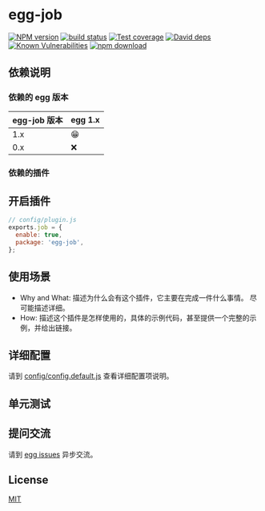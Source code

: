 # egg-job

[![NPM version][npm-image]][npm-url]
[![build status][travis-image]][travis-url]
[![Test coverage][codecov-image]][codecov-url]
[![David deps][david-image]][david-url]
[![Known Vulnerabilities][snyk-image]][snyk-url]
[![npm download][download-image]][download-url]

[npm-image]: https://img.shields.io/npm/v/egg-job.svg?style=flat-square
[npm-url]: https://npmjs.org/package/egg-job
[travis-image]: https://img.shields.io/travis/eggjs/egg-job.svg?style=flat-square
[travis-url]: https://travis-ci.org/eggjs/egg-job
[codecov-image]: https://img.shields.io/codecov/c/github/eggjs/egg-job.svg?style=flat-square
[codecov-url]: https://codecov.io/github/eggjs/egg-job?branch=master
[david-image]: https://img.shields.io/david/eggjs/egg-job.svg?style=flat-square
[david-url]: https://david-dm.org/eggjs/egg-job
[snyk-image]: https://snyk.io/test/npm/egg-job/badge.svg?style=flat-square
[snyk-url]: https://snyk.io/test/npm/egg-job
[download-image]: https://img.shields.io/npm/dm/egg-job.svg?style=flat-square
[download-url]: https://npmjs.org/package/egg-job

<!--
Description here.
-->

## 依赖说明

### 依赖的 egg 版本

egg-job 版本 | egg 1.x
--- | ---
1.x | 😁
0.x | ❌

### 依赖的插件
<!--

如果有依赖其它插件，请在这里特别说明。如

- security
- multipart

-->

## 开启插件

```js
// config/plugin.js
exports.job = {
  enable: true,
  package: 'egg-job',
};
```

## 使用场景

- Why and What: 描述为什么会有这个插件，它主要在完成一件什么事情。
尽可能描述详细。
- How: 描述这个插件是怎样使用的，具体的示例代码，甚至提供一个完整的示例，并给出链接。

## 详细配置

请到 [config/config.default.js](config/config.default.js) 查看详细配置项说明。

## 单元测试

<!-- 描述如何在单元测试中使用此插件，例如 schedule 如何触发。无则省略。-->

## 提问交流

请到 [egg issues](https://github.com/eggjs/egg/issues) 异步交流。

## License

[MIT](LICENSE)
